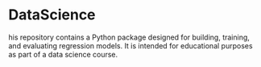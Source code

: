 # DataScience
his repository contains a Python package designed for building, training, and evaluating regression models. It is intended for educational purposes as part of a data science course. 
